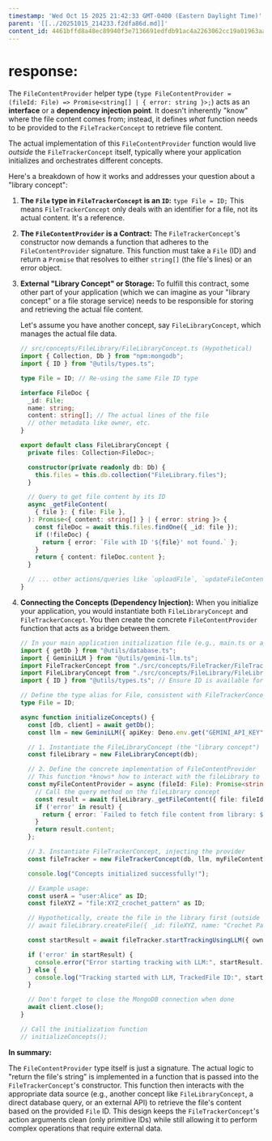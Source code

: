 ```yaml
---
timestamp: 'Wed Oct 15 2025 21:42:33 GMT-0400 (Eastern Daylight Time)'
parent: '[[../20251015_214233.f2dfa86d.md]]'
content_id: 4461bffd8a48ec89940f3e7136691edfdb91ac4a2263062cc19a01963aaaf00f
---
```


# response:

The `FileContentProvider` helper type (`type FileContentProvider = (fileId: File) => Promise<string[] | { error: string }>;`) acts as an **interface** or a **dependency injection point**. It doesn't inherently "know" where the file content comes from; instead, it defines *what* function needs to be provided to the `FileTrackerConcept` to retrieve file content.

The actual implementation of this `FileContentProvider` function would live *outside* the `FileTrackerConcept` itself, typically where your application initializes and orchestrates different concepts.

Here's a breakdown of how it works and addresses your question about a "library concept":

1. **The `File` type in `FileTrackerConcept` is an `ID`:**
   `type File = ID;` This means `FileTrackerConcept` only deals with an identifier for a file, not its actual content. It's a reference.

2. **The `FileContentProvider` is a Contract:**
   The `FileTrackerConcept`'s constructor now demands a function that adheres to the `FileContentProvider` signature. This function must take a `File` (ID) and return a `Promise` that resolves to either `string[]` (the file's lines) or an error object.

3. **External "Library Concept" or Storage:**
   To fulfill this contract, some other part of your application (which we can imagine as your "library concept" or a file storage service) needs to be responsible for storing and retrieving the actual file content.

   Let's assume you have another concept, say `FileLibraryConcept`, which manages the actual file data.

   ```typescript
   // src/concepts/FileLibrary/FileLibraryConcept.ts (Hypothetical)
   import { Collection, Db } from "npm:mongodb";
   import { ID } from "@utils/types.ts";

   type File = ID; // Re-using the same File ID type

   interface FileDoc {
     _id: File;
     name: string;
     content: string[]; // The actual lines of the file
     // other metadata like owner, etc.
   }

   export default class FileLibraryConcept {
     private files: Collection<FileDoc>;

     constructor(private readonly db: Db) {
       this.files = this.db.collection("FileLibrary.files");
     }

     // Query to get file content by its ID
     async _getFileContent(
       { file }: { file: File },
     ): Promise<{ content: string[] } | { error: string }> {
       const fileDoc = await this.files.findOne({ _id: file });
       if (!fileDoc) {
         return { error: `File with ID '${file}' not found.` };
       }
       return { content: fileDoc.content };
     }

     // ... other actions/queries like `uploadFile`, `updateFileContent` etc.
   }
   ```

4. **Connecting the Concepts (Dependency Injection):**
   When you initialize your application, you would instantiate both `FileLibraryConcept` and `FileTrackerConcept`. You then create the concrete `FileContentProvider` function that acts as a bridge between them.

   ```typescript
   // In your main application initialization file (e.g., main.ts or app.ts)
   import { getDb } from "@utils/database.ts";
   import { GeminiLLM } from "@utils/gemini-llm.ts";
   import FileTrackerConcept from "./src/concepts/FileTracker/FileTrackerConcept.ts";
   import FileLibraryConcept from "./src/concepts/FileLibrary/FileLibraryConcept.ts"; // Assuming this exists
   import { ID } from "@utils/types.ts"; // Ensure ID is available for type branding

   // Define the type alias for File, consistent with FileTrackerConcept
   type File = ID;

   async function initializeConcepts() {
     const [db, client] = await getDb();
     const llm = new GeminiLLM({ apiKey: Deno.env.get("GEMINI_API_KEY") || "YOUR_GEMINI_API_KEY" });

     // 1. Instantiate the FileLibraryConcept (the "library concept")
     const fileLibrary = new FileLibraryConcept(db);

     // 2. Define the concrete implementation of FileContentProvider
     // This function *knows* how to interact with the fileLibrary to get content.
     const myFileContentProvider = async (fileId: File): Promise<string[] | { error: string }> => {
       // Call the query method on the fileLibrary concept
       const result = await fileLibrary._getFileContent({ file: fileId });
       if ('error' in result) {
         return { error: `Failed to fetch file content from library: ${result.error}` };
       }
       return result.content;
     };

     // 3. Instantiate FileTrackerConcept, injecting the provider
     const fileTracker = new FileTrackerConcept(db, llm, myFileContentProvider);

     console.log("Concepts initialized successfully!");

     // Example usage:
     const userA = "user:Alice" as ID;
     const fileXYZ = "file:XYZ_crochet_pattern" as ID;

     // Hypothetically, create the file in the library first (outside this example's scope)
     // await fileLibrary.createFile({ _id: fileXYZ, name: "Crochet Pattern", content: ["line 1", "line 2", ...] });

     const startResult = await fileTracker.startTrackingUsingLLM({ owner: userA, file: fileXYZ });

     if ('error' in startResult) {
       console.error("Error starting tracking with LLM:", startResult.error);
     } else {
       console.log("Tracking started with LLM, TrackedFile ID:", startResult.id);
     }

     // Don't forget to close the MongoDB connection when done
     await client.close();
   }

   // Call the initialization function
   // initializeConcepts();
   ```

**In summary:**

The `FileContentProvider` type itself is just a signature. The actual logic to "return the file's string" is implemented in a function that is passed into the `FileTrackerConcept`'s constructor. This function then interacts with the appropriate data source (e.g., another concept like `FileLibraryConcept`, a direct database query, or an external API) to retrieve the file's content based on the provided `File` ID. This design keeps the `FileTrackerConcept`'s action arguments clean (only primitive IDs) while still allowing it to perform complex operations that require external data.
